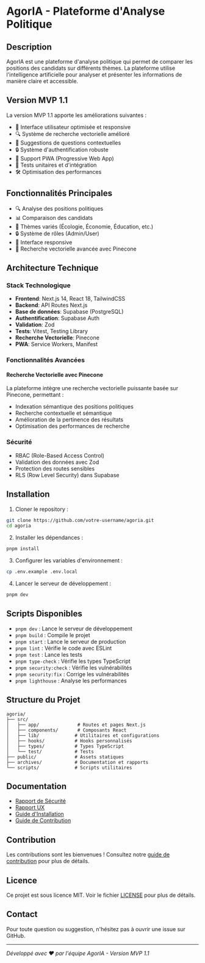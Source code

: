 # AgorIA - Plateforme d'Analyse Politique

## Description

AgorIA est une plateforme d'analyse politique qui permet de comparer les positions des candidats sur différents thèmes. La plateforme utilise l'intelligence artificielle pour analyser et présenter les informations de manière claire et accessible.

## Version MVP 1.1

La version MVP 1.1 apporte les améliorations suivantes :

- 🚀 Interface utilisateur optimisée et responsive
- 🔍 Système de recherche vectorielle amélioré
- 🎯 Suggestions de questions contextuelles
- 🔒 Système d'authentification robuste
- 📱 Support PWA (Progressive Web App)
- 🧪 Tests unitaires et d'intégration
- 🛠️ Optimisation des performances

## Fonctionnalités Principales

- 🔍 Analyse des positions politiques
- 📊 Comparaison des candidats
- 🎯 Thèmes variés (Écologie, Économie, Éducation, etc.)
- 🔒 Système de rôles (Admin/User)
- 📱 Interface responsive
- 🧠 Recherche vectorielle avancée avec Pinecone

## Architecture Technique

### Stack Technologique

- **Frontend**: Next.js 14, React 18, TailwindCSS
- **Backend**: API Routes Next.js
- **Base de données**: Supabase (PostgreSQL)
- **Authentification**: Supabase Auth
- **Validation**: Zod
- **Tests**: Vitest, Testing Library
- **Recherche Vectorielle**: Pinecone
- **PWA**: Service Workers, Manifest

### Fonctionnalités Avancées

#### Recherche Vectorielle avec Pinecone

La plateforme intègre une recherche vectorielle puissante basée sur Pinecone, permettant :

- Indexation sémantique des positions politiques
- Recherche contextuelle et sémantique
- Amélioration de la pertinence des résultats
- Optimisation des performances de recherche

### Sécurité

- RBAC (Role-Based Access Control)
- Validation des données avec Zod
- Protection des routes sensibles
- RLS (Row Level Security) dans Supabase

## Installation

1. Cloner le repository :

```bash
git clone https://github.com/votre-username/agoria.git
cd agoria
```

2. Installer les dépendances :

```bash
pnpm install
```

3. Configurer les variables d'environnement :

```bash
cp .env.example .env.local
```

4. Lancer le serveur de développement :

```bash
pnpm dev
```

## Scripts Disponibles

- `pnpm dev` : Lance le serveur de développement
- `pnpm build` : Compile le projet
- `pnpm start` : Lance le serveur de production
- `pnpm lint` : Vérifie le code avec ESLint
- `pnpm test` : Lance les tests
- `pnpm type-check` : Vérifie les types TypeScript
- `pnpm security:check` : Vérifie les vulnérabilités
- `pnpm security:fix` : Corrige les vulnérabilités
- `pnpm lighthouse` : Analyse les performances

## Structure du Projet

```
agoria/
├── src/
│   ├── app/              # Routes et pages Next.js
│   ├── components/       # Composants React
│   ├── lib/             # Utilitaires et configurations
│   ├── hooks/           # Hooks personnalisés
│   ├── types/           # Types TypeScript
│   └── test/            # Tests
├── public/              # Assets statiques
├── archives/            # Documentation et rapports
└── scripts/             # Scripts utilitaires
```

## Documentation

- [Rapport de Sécurité](archives/security_check_agoria.md)
- [Rapport UX](archives/ux_check_agoria.md)
- [Guide d'Installation](docs/installation.md)
- [Guide de Contribution](docs/contributing.md)

## Contribution

Les contributions sont les bienvenues ! Consultez notre [guide de contribution](docs/contributing.md) pour plus de détails.

## Licence

Ce projet est sous licence MIT. Voir le fichier [LICENSE](LICENSE) pour plus de détails.

## Contact

Pour toute question ou suggestion, n'hésitez pas à ouvrir une issue sur GitHub.

---
*Développé avec ❤️ par l'équipe AgorIA - Version MVP 1.1*
